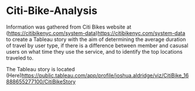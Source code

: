 # Citi-Bike-Analysis
Information was gathered from Citi Bikes website at (https://citibikenyc.com/system-data)https://citibikenyc.com/system-data to create a Tableau story with the aim of determining the average duration of travel by user type, if there is a difference between member and casusal users on what time they use the service, and to identify the top locations traveled to.


The Tableau story is located (Here)https://public.tableau.com/app/profile/joshua.aldridge/viz/CitiBike_16888655277100/CitiBikeStory

